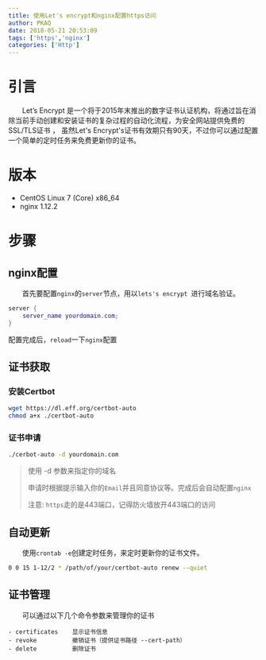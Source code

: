 ```yaml
---
title: 使用Let's encrypt和nginx配置https访问
author: PKAQ
date: 2018-05-21 20:53:09
tags: ['https','nginx']
categories: ['Http']
---
```




# 引言

　　Let’s Encrypt 是一个将于2015年末推出的数字证书认证机构，将通过旨在消除当前手动创建和安装证书的复杂过程的自动化流程，为安全网站提供免费的SSL/TLS证书 ， 虽然Let's Encrypt's证书有效期只有90天，不过你可以通过配置一个简单的定时任务来免费更新你的证书。



# 版本

- CentOS Linux 7 (Core) x86_64 
- nginx 1.12.2



# 步骤

## nginx配置

　　首先要配置`nginx`的`server`节点，用以`lets's encrypt `进行域名验证。

```lua
server {
	server_name yourdomain.com;
}
```
配置完成后，`reload`一下`nginx`配置

## 证书获取

### 安装Certbot

```bash
wget https://dl.eff.org/certbot-auto 
chmod a+x ./certbot-auto 
```

### 证书申请

```bash
./cerbot-auto -d yourdomain.com
```

> 使用 -d 参数来指定你的域名
>
> 申请时根据提示输入你的`Email`并且同意协议等。完成后会自动配置`nginx`
>
> 注意: `https`走的是443端口，记得防火墙放开443端口的访问

## 自动更新

　　使用`crontab -e`创建定时任务，来定时更新你的证书文件。

```bash
0 0 15 1-12/2 * /path/of/your/certbot-auto renew --quiet
```



## 证书管理

　　可以通过以下几个命令参数来管理你的证书

```
- certificates    显示证书信息
- revoke          撤销证书（提供证书路径 --cert-path）
- delete          删除证书
```

